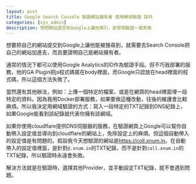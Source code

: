 ```yaml
---
layout: post
title: Google Search Console 驗證網站擁有者 使用網域驗證 踩坑
categories: [sys_admin]
description: 想把網站提交到Google上讓他索引，卻發現驗證一直失敗
---
```


想要把自己的網站提交到Google上讓他能被搜尋到，就需要去Search Console把自己的網站加進去，而且要證明自己是網站擁有者。

通常的情況下都可以使用Google Analytics的ID作為驗證手段。但不巧我部署的服務，他的GA Plugin把js程式碼擺在body裡面，而Google只認放在head裡面的程式碼，所以這個方法失敗了。

當然還有其他辦法，例如：上傳一個特定的檔案，或是在網頁的head裡面埋一段特定的資料。因為我用Docker部署服務，如果要做這種改動，往後的維護會比較麻煩。所以我決定用網域驗證的方式：寫入一段特定的TXT記錄到DNS紀錄上，如果Google能看到該紀錄就代表你擁有該網域。

如果你使用cloudflare提供DNS伺服器的服務，在驗證網頁上Google可以幫你自動帶入設定值並導向到cloudflare的網站上，免除設定上的麻煩。但這個自動帶入的設定值是有問題的。假設我今天想驗證的網站是<https://coll.xnum.in>。在自動帶入的設定值裡面，是針對`@.xnum.in`的TXT紀錄，而不是針對`coll.xnum.in`的TXT紀錄，所以驗證時永遠會失敗。

解決方法就是在驗證時，選擇其他Provider，並手動設定TXT紀錄，就不會遇到問題。